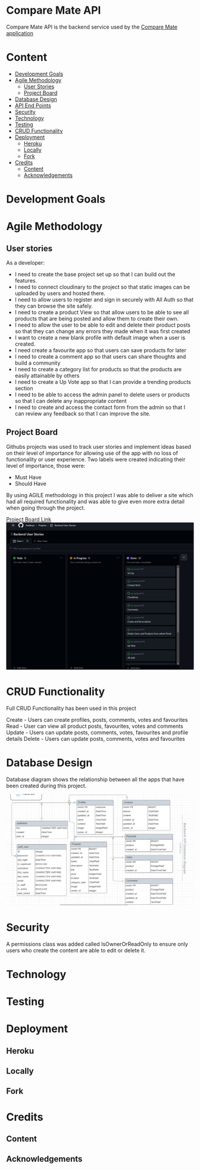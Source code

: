 # Compare Mate API 

Compare Mate API is the backend service used by the [Compare Mate application](https://github.com/fredboys/compare-mate)



# Content

* [Development Goals](#development-goals)
* [Agile Methodology](#Agile-methodology)
    * [User Stories](#user-stories)
    * [Project Board](#project-board)
* [Database Design](#database-design)
* [API End Points](#api-end-points)
* [Security](#security)
* [Technology](#technology)
* [Testing](#testing)
* [CRUD Functionality](#crud-functionality)
* [Deployment](#deployment)
    * [Heroku](#heroku)
    * [Locally](#locally)
    * [Fork](#fork)
* [Credits](#Credits)
    * [Content](#content)
    * [Acknowledgements](#acknowledgements)







# Development Goals

# Agile Methodology
## User stories

As a developer: 

* I need to create the base project set up so that I can build out the features.
*  I need to connect cloudinary to the project so that static images can be uploaded by users and hosted there.
*  I need to allow users to register and sign in securely with All Auth so that they can browse the site safely.
* I need to create a product View so that allow users to be able to see all products that are being posted and allow them to create their own.
*  I need to allow the user to be able to edit and delete their product posts so that they can change any errors they made when it was first created
* I want to create a new blank profile with default image when a user is created.
*  I need create a favourite app so that users can save products for later
*  I need to create a comment app so that users can share thoughts and build a community
*  I need to create a category list for products so that the products are easily attainable by others
* I need to create a Up Vote app so that I can provide a trending products section
* I need to be able to access the admin panel to delete users or products so that I can delete any inappropriate content
*  I need to create and access the contact form from the admin so that I can review any feedback so that I can improve the site.


## Project Board

Githubs projects was used to track user stories and implement ideas based on their level of importance for allowing use of the app with no loss of functionality or user experience. Two labels were created indicating their level of importance, those were:

* Must Have 
* Should Have

By using AGILE methodology in this project I was able to deliver a site which had all required functionality and was able to give even more extra detail when going through the project.

[Project Board Link](https://github.com/users/fredboys/projects/11)
![Project Board](/readme/projectboard-cm.jpg)

# CRUD Functionality

Full CRUD Functionality has been used in this project

Create - Users can create profiles, posts, comments, votes and favourites
Read - User can view all product posts, favourites, votes and comments
Update - Users can update posts, comments, votes, favourites and profile details
Delete - Users can update posts, comments, votes and favourites

# Database Design

Database diagram shows the relationship between all the apps that have been created during this project.

![Database diagram](/readme/database-cm.jpg)

# Security

A permissions class was added called IsOwnerOrReadOnly to ensure only users who create the content are able to edit or delete it.

# Technology

# Testing 

# Deployment
## Heroku
## Locally
## Fork

# Credits
## Content
## Acknowledgements